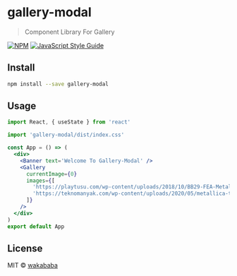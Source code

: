 # gallery-modal

> Component Library For Gallery

[![NPM](https://img.shields.io/npm/v/gallery-modal.svg)](https://www.npmjs.com/package/gallery-modal) [![JavaScript Style Guide](https://img.shields.io/badge/code_style-standard-brightgreen.svg)](https://standardjs.com)

## Install

```bash
npm install --save gallery-modal
```

## Usage

```jsx
import React, { useState } from 'react'

import 'gallery-modal/dist/index.css'

const App = () => (
  <div>
    <Banner text='Welcome To Gallery-Modal' />
    <Gallery
      currentImage={0}
      images={[
        'https://playtusu.com/wp-content/uploads/2018/10/BB29-FEA-Metallica-s4d-2016-billboard-1548.jpg',
        'https://teknomanyak.com/wp-content/uploads/2020/05/metallica-turkiyede-en-cok-dinlenen-sarkilari-son.jpg'
      ]}
    />
  </div>
)
export default App

```

## License

MIT © [wakababa](https://github.com/wakababa)
